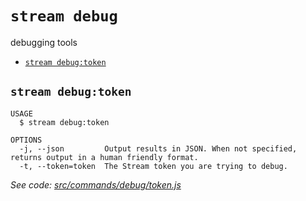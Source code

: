 `stream debug`
==============

debugging tools

* [`stream debug:token`](#stream-debugtoken)

## `stream debug:token`

```
USAGE
  $ stream debug:token

OPTIONS
  -j, --json         Output results in JSON. When not specified, returns output in a human friendly format.
  -t, --token=token  The Stream token you are trying to debug.
```

_See code: [src/commands/debug/token.js](https://github.com/getstream/stream-cli/blob/v0.0.10/src/commands/debug/token.js)_
